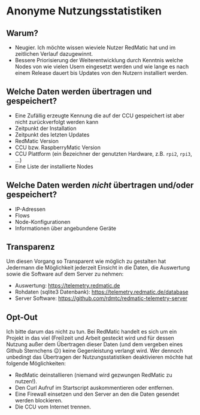 # Anonyme Nutzungsstatistiken

## Warum?

* Neugier. Ich möchte wissen wieviele Nutzer RedMatic hat und im zeitlichen Verlauf dazugewinnt.
* Bessere Priorisierung der Weiterentwicklung durch Kenntnis welche Nodes von wie vielen Usern eingesetzt werden und wie lange es nach einem Release dauert bis Updates von den Nutzern installiert werden.

## Welche Daten werden übertragen und gespeichert?

* Eine Zufällig erzeugte Kennung die auf der CCU gespeichert ist aber nicht zurückverfolgt werden kann
* Zeitpunkt der Installation
* Zeitpunkt des letzten Updates
* RedMatic Version
* CCU bzw. RaspberryMatic Version
* CCU Plattform (ein Bezeichner der genutzten Hardware, z.B. `rpi2`, `rpi3`, ...)
* Eine Liste der installierte Nodes

## Welche Daten werden _nicht_ übertragen und/oder gespeichert?

* IP-Adressen
* Flows
* Node-Konfigurationen
* Informationen über angebundene Geräte

## Transparenz

Um diesen Vorgang so Transparent wie möglich zu gestalten hat Jedermann die Möglichkeit jederzeit Einsicht in die Daten, die Auswertung sowie die Software auf dem Server zu nehmen:

* Auswertung: https://telemetry.redmatic.de
* Rohdaten (sqlite3 Datenbank): https://telemetry.redmatic.de/database
* Server Software: https://github.com/rdmtc/redmatic-telemetry-server

## Opt-Out

Ich bitte darum das nicht zu tun. Bei RedMatic handelt es sich um ein Projekt in das viel (Frei)zeit und Arbeit gesteckt wird und für dessen Nutzung außer dem Übertragen dieser Daten (und dem vergeben eines Github Sternchens 😉) keine Gegenleistung verlangt wird. Wer dennoch unbedingt das Übertragen der Nutzungsstatistiken deaktivieren möchte hat folgende Möglichkeiten:

* RedMatic deinstallieren (niemand wird gezwungen RedMatic zu nutzen!).
* Den Curl Aufruf im Startscript auskommentieren oder entfernen.
* Eine Firewall einsetzen und den Server an den die Daten gesendet werden blockieren.
* Die CCU vom Internet trennen.